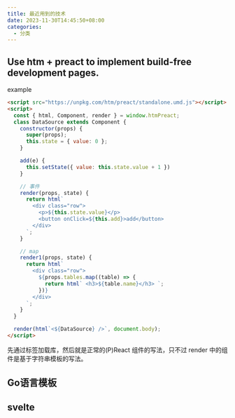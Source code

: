 ```yaml
---
title: 最近用到的技术
date: 2023-11-30T14:45:50+08:00
categories:
  - 分类
---
```


## Use htm + preact to implement build-free development pages.

example

```html
<script src="https://unpkg.com/htm/preact/standalone.umd.js"></script>
<script>
  const { html, Component, render } = window.htmPreact;
  class DataSource extends Component {
    constructor(props) {
      super(props);
      this.state = { value: 0 };
    }

    add(e) {
      this.setState({ value: this.state.value + 1 })
    }

    // 事件
    render(props, state) {
      return html`
        <div class="row">
          <p>${this.state.value}</p>
          <button onClick=${this.add}>add</button>
        </div>
      `;
    }

    // map
    render1(props, state) {
      return html`
        <div class="row">
          ${props.tables.map((table) => {
            return html` <h3>${table.name}</h3> `;
          })}
        </div>
      `;
    }
  }

  render(html`<${DataSource} />`, document.body);
</script>
```

先通过标签加载库，然后就是正常的(P)React 组件的写法，只不过 render 中的组件是基于字符串模板的写法。


## Go语言模板

## svelte